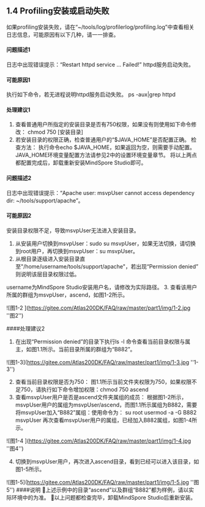 ## 1.4 Profiling安装或启动失败
如果profiling安装失败，请在“~/tools/log/profilerlog/profiling.log”中查看相关日志信息，可能原因有以下几种，请一一排查。
#### 问题描述1
日志中出现错误提示：“Restart httpd service ... Failed!” httpd服务启动失败。
#### 可能原因1
执行如下命令，若无进程说明httpd服务启动失败。
ps -aux|grep httpd
#### 处理建议1
1. 查看普通用户所指定的安装目录是否有750权限，如果没有则使用如下命令修改：
chmod 750 [安装目录]
2. 若安装目录的权限正确，检查普通用户的“$JAVA_HOME”是否配置正确。
检查方法：
执行命令echo $JAVA_HOME，如果返回为空，则需要手动配置。JAVA_HOME环境变量配置方法请参见2中的设置环境变量章节。
将以上两点都配置完成后，卸载重新安装MindSpore Studio即可。
#### 问题描述2
日志中出现错误提示：“Apache user: msvpUser cannot access dependency dir: ~/tools/support/apache”。
#### 可能原因2
安装目录权限不足，导致msvpUser无法进入安装目录。
1. 从安装用户切换到msvpUser：sudo su msvpUser，如果无法切换，请切换到root用户，再切换到msvpUser：su msvpUser。
2. 从根目录逐级进入安装目录直至"/home/username/tools/support/apache"，若出现“Permission denied” 则说明该层目录权限过低。

username为MindSpore Studio安装用户名，请修改为实际路径。
3. 查看该用户所属的群组为msvpUser，ascend，如图1-2所示。

![图1-2 ](https://gitee.com/Atlas200DK/FAQ/raw/master/part1/img/1-2.jpg ''图2'')

####处理建议2
1. 在出现“Permission denied”的目录下执行ls -l 命令查看当前目录权限与属主，如图1.1所示。当前目录所属的群组为“B882”。

![图1-3](https://gitee.com/Atlas200DK/FAQ/raw/master/part1/img/1-3.jpg ''1-3'')

2. 查看当前目录权限是否为750：
图1.1所示当前文件夹权限为750，如果权限不足750，请执行如下命令增加权限：chmod 750 ascend
3. 查看msvpUser用户是否是ascend文件夹属组的成员：
根据图1-2所示，msvpUser用户的属组为msvpUser/ascend，而图1.1所示属组为B882，需要将msvpUser加入“B882”属组：使用命令为：
su root 
usermod -a -G  B882 msvpUser
再次查看msvpUser用户的属组，已经加入B882属组，如图1-4所示。

![图1-4 ](https://gitee.com/Atlas200DK/FAQ/raw/master/part1/img/1-4.jpg ''图4'')

4. 切换到msvpUser用户，再次进入ascend目录，看到已经可以进入该目录，如图1-5所示。

![图1-5](https://gitee.com/Atlas200DK/FAQ/raw/master/part1/img/1-5.jpg ''图5'')
####说明
上述示例中的目录“ascend”以及群组“B882”都为样例，请以实际环境中的为准。
以上问题都检查完毕，卸载MindSpore Studio后重新安装。

